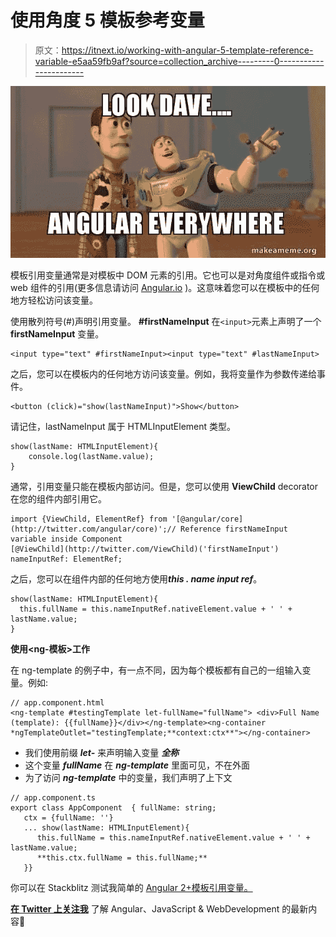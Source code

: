 # 使用角度 5 模板参考变量

> 原文：<https://itnext.io/working-with-angular-5-template-reference-variable-e5aa59fb9af?source=collection_archive---------0----------------------->

![](img/67586ef0450eb249df75bf92b84f032b.png)

模板引用变量通常是对模板中 DOM 元素的引用。它也可以是对角度组件或指令或 web 组件的引用(更多信息请访问 [Angular.io](https://angular.io/guide/template-syntax#ref-vars) )。这意味着您可以在模板中的任何地方轻松访问该变量。

使用散列符号(#)声明引用变量。 **#firstNameInput** 在`<input>`元素上声明了一个 **firstNameInput** 变量。

```
<input type="text" #firstNameInput><input type="text" #lastNameInput>
```

之后，您可以在模板内的任何地方访问该变量。例如，我将变量作为参数传递给事件。

```
<button (click)="show(lastNameInput)">Show</button>
```

请记住，lastNameInput 属于 HTMLInputElement 类型。

```
show(lastName: HTMLInputElement){
    console.log(lastName.value);
}
```

通常，引用变量只能在模板内部访问。但是，您可以使用 **ViewChild** decorator 在您的组件内部引用它。

```
import {ViewChild, ElementRef} from '[@angular/core](http://twitter.com/angular/core)';// Reference firstNameInput variable inside Component
[@ViewChild](http://twitter.com/ViewChild)('firstNameInput') nameInputRef: ElementRef;
```

之后，您可以在组件内部的任何地方使用***this . name input ref***。

```
show(lastName: HTMLInputElement){
  this.fullName = this.nameInputRef.nativeElement.value + ' ' + lastName.value;
}
```

**使用<ng-模板>工作**

在 ng-template 的例子中，有一点不同，因为每个模板都有自己的一组输入变量。例如:

```
// app.component.html
<ng-template #testingTemplate let-fullName="fullName"> <div>Full Name (template): {{fullName}}</div></ng-template><ng-container *ngTemplateOutlet="testingTemplate;**context:ctx**"></ng-container>
```

*   我们使用前缀 ***let-*** 来声明输入变量 ***全称***
*   这个变量 ***fullName*** 在 ***ng-template*** 里面可见，不在外面
*   为了访问 ***ng-template*** 中的变量，我们声明了上下文

```
// app.component.ts
export class AppComponent  { fullName: string;
   ctx = {fullName: ''}
   ... show(lastName: HTMLInputElement){
      this.fullName = this.nameInputRef.nativeElement.value + ' ' + lastName.value;
      **this.ctx.fullName = this.fullName;**
   }}
```

你可以在 Stackblitz 测试我简单的 [Angular 2+模板引用变量。](https://stackblitz.com/edit/angular-2-template-reference-variable)

[**在 Twitter 上关注我**](https://twitter.com/dale_nguyen) 了解 Angular、JavaScript & WebDevelopment 的最新内容👐